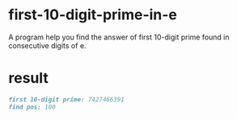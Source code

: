 # first-10-digit-prime-in-e
A program help you find the answer of first 10-digit prime found in consecutive digits of e.

# result
```md
first 10-digit prime: 7427466391
find pos: 100
```
